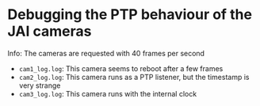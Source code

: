 # Debugging the PTP behaviour of the JAI cameras

Info: The cameras are requested with 40 frames per second

* `cam1_log.log`: This camera seems to reboot after a few frames
* `cam2_log.log`: This camera runs as a PTP listener, but the timestamp is very strange
* `cam3_log.log`: This camera runs with the internal clock
